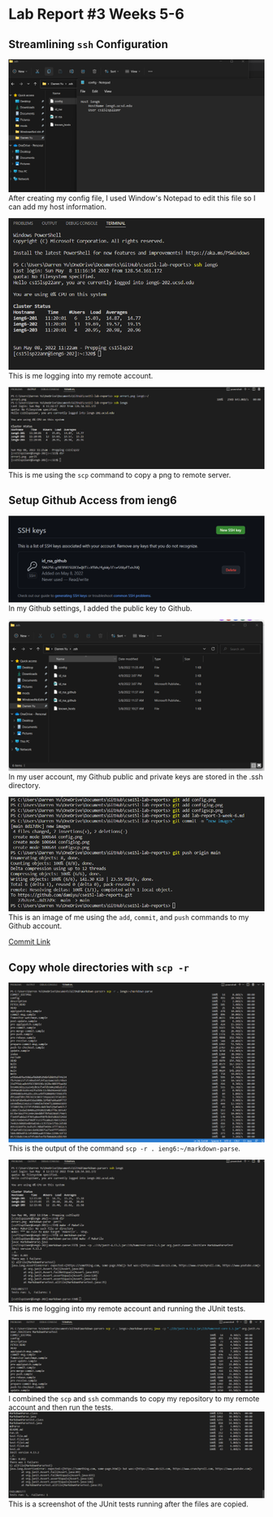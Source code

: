 # Lab Report #3 Weeks 5-6

## Streamlining `ssh` Configuration

![Image](config.png)
After creating my config file, I used Window's Notepad to edit this file so I can add my host information.

![Image](configlog.png)
This is me logging into my remote account.

![Image](configscp.png)
This is me using the `scp` command to copy a png to remote server.

## Setup Github Access from ieng6

![Image](gitpublickey.png)
In my Github settings, I added the public key to Github.

![Image](gitpubpriv.png)
In my user account, my Github public and private keys are stored in the .ssh directory.

![Image](gitpush.png)
This is an image of me using the `add`, `commit`, and `push` commands to my Github account.

[Commit Link](https://github.com/damiyu/cse15l-lab-reports/commit/8d17d9c1f4818b866ae9c906e4eb6f02fc1bf426)



## Copy whole directories with `scp -r`

![Image](scpr.png)
This is the output of the command `scp -r . ieng6:~/markdown-parse`.

![Image](sshtest.png)
This is me logging into my remote account and running the JUnit tests.

![Image](scptop.png)
I combined the `scp` and `ssh` commands to copy my repository to my remote account and then run the tests.
![Image](scpbottom.png)
This is a screenshot of the JUnit tests running after the files are copied.
